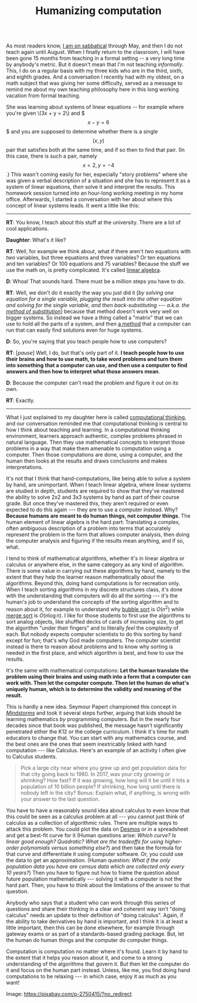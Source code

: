 ﻿---
title: "Humanizing computation"
excerpt: "Mathematics education needs an update in its ideas about the role of hand computation: Let the human do human things, and the computer do computer things."
comments: true
share: true
tags:
  - Teaching
  - Mathematics 
---

<img src="{{ site.url }}{{ site.baseurl }}/assets/images/brain-2750415_1280.png" alt="" class="full"> 


As most readers know, [I am on sabbatical](http://rtalbert.org/sabbatical) through May, and then I do not teach again until August. When I finally return to the classroom, I will have been gone 15 months from teaching in a formal setting -- a very long time by anybody's metric. But it doesn't mean that I'm not teaching _informally_. This, I do on a regular basis with my three kids who are in the third, sixth, and eighth grades. And a conversation I recently had with my oldest, on a math subject that was giving her some difficulty, served as a message to remind me about my own teaching philosophy here in this long working vacation from formal teaching. 

She was learning about systems of linear equations -- for example where you're given \\(3x + y = 2\\) and $$$x - y = 6$$$ and you are supposed to determine whether there is a single $$(x,y)$$ pair that satisfies both at the same time, and if so then to find that pair. (In this case, there is such a pair, namely $$x = 2, y = -4$$.) This wasn't coming easily for her, especially "story problems" where she was given a verbal description of a situation and she has to represent it as a system of linear equations, _then_ solve it and interpret the results. This homework session turned into an hour-long working meeting in my home office. Afterwards, I started a conversation with her about where this concept of linear systems leads. It went a little like this:

---

**RT**: You know, I teach about this stuff at the university. There are a lot of cool applications. 

**Daughter**: What's it like?  

**RT**: Well, for example we think about, what if there aren't *two* equations with *two* variables, but three equations and three variables? Or ten equations and ten variables? Or 100 equations and 75 variables? Because the stuff we use the math on, is pretty complicated. It's called [linear algebra](https://en.wikipedia.org/wiki/Linear_algebra). 

**D**: Whoa! That sounds hard. There must be a million steps you have to do. 

**RT**: Well, we don't do it exactly the way you just did it [_by solving one equation for a single variable, plugging the result into the other equation and solving for the single variable, and then back-substituting --- a.k.a. the [method of substitution](https://www.mathportal.org/algebra/solving-system-of-linear-equations/substitution-method.php)_] because that method doesn't work very well on bigger systems. So instead we have a thing called a "matrix" that we can use to hold all the parts of a system, and then [a method](https://en.wikipedia.org/wiki/Gaussian_elimination) that a computer can run that can easily find solutions even for huge systems. 

**D**: So, you're saying that you teach people how to use computers? 

**RT**: [_pause_] Well, I do, but that's only part of it. **I teach people how to use their brains and how to use math, to take word problems and turn them into something that a computer can use, and then use a computer to find answers and then how to interpret what those answers mean**. 

**D**: Because the computer can't read the problem and figure it out on its own. 

**RT**: Exactly. 

---

What I just explained to my daughter here is called [computational thinking](https://en.wikipedia.org/wiki/Computational_thinking), and our conversation reminded me that computational thinking is central to how I think about teaching and learning. In a computational thinking environment, learners approach authentic, complex problems phrased in natural language. Then they use mathematical concepts to interpret those problems in a way that make them amenable to computation using a computer. Then those computations are done, using a computer, and the human then looks at the results and draws conclusions and makes interpretations. 

It's not that I think that hand-computations, like being able to solve a system by hand, are unimportant. When I teach linear algebra, where linear systems are studied in depth, students are required to show that they've mastered the ability to solve 2x2 and 3x3 systems by hand as part of their course grade. But once they've mastered this, they aren't required or even expected to do this again --- they are to use a computer instead. Why? **Because humans are meant to do human things, not computer things**. The human element of linear algebra is the hard part: Translating a complex, often ambiguous description of a problem into terms that accurately represent the problem in the form that allows computer analysis, then doing the computer analysis and figuring if the results mean anything, and if so, what.   

I tend to think of mathematical algorithms, whether it's in linear algebra or calculus or anywhere else, in the same category as any kind of algorithm. There is some value in carrying out these algorithms by hand, namely to the extent that they help the learner reason mathematically _about_ the algorithms. Beyond this, doing hand computations is for recreation only. When I teach sorting algorithms in my discrete structures class, it's done with the understanding that computers will do all the sorting --- it's the human's job to understand the concepts of the sorting algorithm and to reason about it, for example to understand why [bubble sort](https://en.wikipedia.org/wiki/Bubble_sort) is $O(n^2)$ while [merge sort](https://en.wikipedia.org/wiki/Merge_sort) is $O(n \log n)$. I like for those students to first use the algorithms to sort analog objects, like shuffled decks of cards of increasing size, to get the algorithm "under their fingers" and to literally _feel_ the complexity of each. But nobody expects computer scientists to do this sorting by hand except for fun; that's why God made computers. The computer scientist instead is there to reason about problems and to know why sorting is needed in the first place, and which algorithm is best, and how to use the results.

It's the same with mathematical computations: **Let the human translate the problem using their brains and using math into a form that a computer can work with. Then let the computer compute. Then let the human do what's uniquely human, which is to determine the validity and meaning of the result.** 

This is hardly a new idea. Seymour Papert championed this concept in [_Mindstorms_](http://a.co/cdDYDY8) and took it several steps further, arguing that kids should be learning mathematics _by_ programming computers. But in the nearly four decades since that book was published, the message hasn't significantly penetrated either the K12 or the college curriculum. I think it's time for math educators to change that. You can start with any mathematics course, and the best ones are the ones that seem inextricably linked with hand computation --- like Calculus. Here's an example of an activity I often give to Calculus students. 

>Pick a large city near where you grew up and get population data for that city going back to 1980. In 2017, was your city growing or shrinking? How fast? If it was growing, how long will it be until it hits a population of 10 billion people? If shrinking, how long until there is nobody left in the city? Bonus: Explain what, if anything, is wrong with your answer to the last question. 

You have to have a reasonably sound idea about calculus to even know that this could be seen as a calculus problem at all --- you cannot just think of calculus as a collection of algorithmic rules. There are multiple ways to attack this problem. You could plot the data on [Desmos](http://www.desmos.com) or in a spreadsheet and get a best-fit curve for it (Human questions arise: *Which curve? Is linear good enough? Quadratic? What are the tradeoffs for using higher-order polynomials versus something else?*) and then take the formula for that curve and differentiate it using computer software. Or, you could use the data to get an approximation. (Human question: *What if the only population data you have are census data which are collected only every 10 years?*) Then you have to figure out how to frame the question about future population mathematically --- solving it with a computer is not the hard part. Then, you have to think about the limitations of the answer to that question. 

Anybody who says that a student who can work through this series of questions and share their thinking in a clear and coherent way isn't "doing calculus" needs an update to their definition of "doing calculus". Again, if the ability to take derivatives by hand is important, and I think it is at least a little important, then this can be done elsewhere, for example through gateway exams or as part of a standards-based grading package. But, let the human do human things and the computer do computer things. 

Computation is computation no matter where it's found. Learn it by hand to the extent that it helps you reason about it, and come to a strong understanding of the algorithms that govern it. But then let the computer do it and focus on the human part instead. Unless, like me, you find doing hand computations to be relaxing --- in which case, enjoy it as much as you want! 

Image: https://pixabay.com/p-2750415/?no_redirect 
